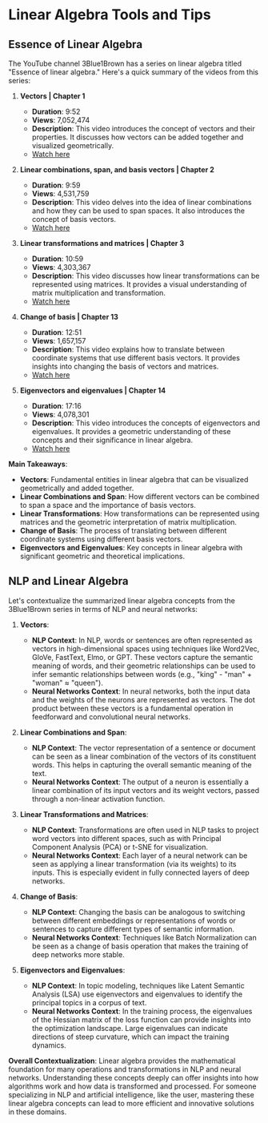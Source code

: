 # Linear Algebra Tools and Tips

## Essence of Linear Algebra

The YouTube channel 3Blue1Brown has a series on linear algebra titled "Essence of linear algebra." Here's a quick summary of the videos from this series:

1. **Vectors | Chapter 1**
   - **Duration**: 9:52
   - **Views**: 7,052,474
   - **Description**: This video introduces the concept of vectors and their properties. It discusses how vectors can be added together and visualized geometrically.
   - [Watch here](https://www.youtube.com/watch?v=fNk_zzaMoSs)

2. **Linear combinations, span, and basis vectors | Chapter 2**
   - **Duration**: 9:59
   - **Views**: 4,531,759
   - **Description**: This video delves into the idea of linear combinations and how they can be used to span spaces. It also introduces the concept of basis vectors.
   - [Watch here](https://www.youtube.com/watch?v=k7RM-ot2NWY)

3. **Linear transformations and matrices | Chapter 3**
   - **Duration**: 10:59
   - **Views**: 4,303,367
   - **Description**: This video discusses how linear transformations can be represented using matrices. It provides a visual understanding of matrix multiplication and transformation.
   - [Watch here](https://www.youtube.com/watch?v=kYB8IZa5AuE)

4. **Change of basis | Chapter 13**
   - **Duration**: 12:51
   - **Views**: 1,657,157
   - **Description**: This video explains how to translate between coordinate systems that use different basis vectors. It provides insights into changing the basis of vectors and matrices.
   - [Watch here](https://www.youtube.com/watch?v=P2LTAUO1TdA)

5. **Eigenvectors and eigenvalues | Chapter 14**
   - **Duration**: 17:16
   - **Views**: 4,078,301
   - **Description**: This video introduces the concepts of eigenvectors and eigenvalues. It provides a geometric understanding of these concepts and their significance in linear algebra.
   - [Watch here](https://www.youtube.com/watch?v=PFDu9oVAE-g)

**Main Takeaways**:
- **Vectors**: Fundamental entities in linear algebra that can be visualized geometrically and added together.
- **Linear Combinations and Span**: How different vectors can be combined to span a space and the importance of basis vectors.
- **Linear Transformations**: How transformations can be represented using matrices and the geometric interpretation of matrix multiplication.
- **Change of Basis**: The process of translating between different coordinate systems using different basis vectors.
- **Eigenvectors and Eigenvalues**: Key concepts in linear algebra with significant geometric and theoretical implications.

## NLP and Linear Algebra

Let's contextualize the summarized linear algebra concepts from the 3Blue1Brown series in terms of NLP and neural networks:

1. **Vectors**:
   - **NLP Context**: In NLP, words or sentences are often represented as vectors in high-dimensional spaces using techniques like Word2Vec, GloVe, FastText, Elmo, or GPT. These vectors capture the semantic meaning of words, and their geometric relationships can be used to infer semantic relationships between words (e.g., "king" - "man" + "woman" ≈ "queen").
   - **Neural Networks Context**: In neural networks, both the input data and the weights of the neurons are represented as vectors. The dot product between these vectors is a fundamental operation in feedforward and convolutional neural networks.

2. **Linear Combinations and Span**:
   - **NLP Context**: The vector representation of a sentence or document can be seen as a linear combination of the vectors of its constituent words. This helps in capturing the overall semantic meaning of the text.
   - **Neural Networks Context**: The output of a neuron is essentially a linear combination of its input vectors and its weight vectors, passed through a non-linear activation function.

3. **Linear Transformations and Matrices**:
   - **NLP Context**: Transformations are often used in NLP tasks to project word vectors into different spaces, such as with Principal Component Analysis (PCA) or t-SNE for visualization.
   - **Neural Networks Context**: Each layer of a neural network can be seen as applying a linear transformation (via its weights) to its inputs. This is especially evident in fully connected layers of deep networks.

4. **Change of Basis**:
   - **NLP Context**: Changing the basis can be analogous to switching between different embeddings or representations of words or sentences to capture different types of semantic information.
   - **Neural Networks Context**: Techniques like Batch Normalization can be seen as a change of basis operation that makes the training of deep networks more stable.

5. **Eigenvectors and Eigenvalues**:
   - **NLP Context**: In topic modeling, techniques like Latent Semantic Analysis (LSA) use eigenvectors and eigenvalues to identify the principal topics in a corpus of text.
   - **Neural Networks Context**: In the training process, the eigenvalues of the Hessian matrix of the loss function can provide insights into the optimization landscape. Large eigenvalues can indicate directions of steep curvature, which can impact the training dynamics.

**Overall Contextualization**:
Linear algebra provides the mathematical foundation for many operations and transformations in NLP and neural networks. Understanding these concepts deeply can offer insights into how algorithms work and how data is transformed and processed. For someone specializing in NLP and artificial intelligence, like the user, mastering these linear algebra concepts can lead to more efficient and innovative solutions in these domains.